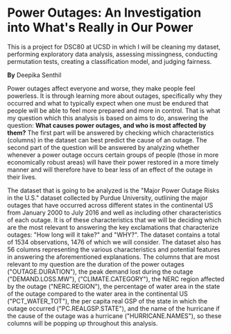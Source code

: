 # Power Outages: An Investigation into What's Really in Our Power
 This is a project for DSC80 at UCSD in which I will be cleaning my dataset, performing exploratory data analysis, assessing missingness, conducting permutation tests, creating a classification model, and judging fairness.

 **By** Deepika Senthil

<!-- oh...m -->

Power outages affect everyone and worse, they make people feel powerless. It is through learning more about outages, specifically why they occurred and what to typically expect when one must be endured that people will be able to feel more prepared and more in control. That is what my question which this analysis is based on aims to do, answering the question: **What causes power outages, and who is most affected by them?** The first part will be answered by checking which characteristics (columns) in the dataset can best predict the cause of an outage. The second part of the question will be answered by analyzing whether whenever a power outage occurs certain groups of people (those in more economically robust areas) will have their power restored in a more timely manner and will therefore have to bear less of an effect of the outage in their lives.

The dataset that is going to be analyzed is the "Major Power Outage Risks in the U.S." dataset collected by Purdue University, outlining the major outages that have occurred across different states in the continental US from January 2000 to July 2016 and well as including other characteristics of each outage. It is of these characteristics that we will be deciding which are the most relevant to answering the key exclamations that characterize outages: "How long will it take?" and "WHY?". The dataset contains a total of 1534 observations, 1476 of which we will consider. The dataset also has 56 columns representing the various characteristics and potential features in answering the aforementioned explanations. The columns that are most relevant to my question are the duration of the power outages ("OUTAGE.DURATION"), the peak demand lost during the outage ("DEMAND.LOSS.MW"), ("CLIMATE.CATEGORY"), the NERC region affected by the outage ("NERC.REGION"), the percentage of water area in the state of the outage compared to the water area in the continental US ("PCT_WATER_TOT"), the per capita real GSP of the state in which the outage occurred ("PC.REALGSP.STATE"), and the name of the hurricane if the cause of the outage was a hurricane ("HURRICANE.NAMES"), so these columns will be popping up throughout this analysis.

<!-- # My Project Title

by Suraj Rampure (rampure@ucsd.edu)

***Note***: If you choose a repo name and title as uninspired as the ones here, I will be quite sad.

---

## Introduction

In this project, we studied the effectiveness of spice challenges in building team morale.

---

## Cleaning and EDA

<iframe src="assets/10-80-enrollment.html" width=800 height=600 frameBorder=0></iframe>

---

## Assessment of Missingness

Here's what a Markdown table looks like. Note that the code for this table was generated _automatically_ from a DataFrame, using

```py
print(counts[['Quarter', 'Count']].head().to_markdown(index=False))
```

| Quarter     |   Count |
|:------------|--------:|
| Fall 2020   |       3 |
| Winter 2021 |       2 |
| Spring 2021 |       6 |
| Summer 2021 |       4 |
| Fall 2021   |      55 |

---

## Hypothesis Testing

' px.scatter(x=inputd["POPDEN_RURAL"], y=inputd["OUTAGE.DURATION"], title='OUTAGE DURATION for Rural Populatin Densities', labels={'x': 'Rural Population Density', 'y': 'Power Outage Duration'})''
'fig.write_html('file-name.html', include_plotlyjs='cdn')'


--- -->
